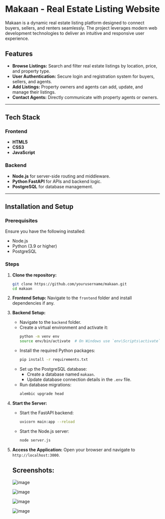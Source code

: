# Makaan - Real Estate Listing Website

Makaan is a dynamic real estate listing platform designed to connect buyers, sellers, and renters seamlessly. The project leverages modern web development technologies to deliver an intuitive and responsive user experience.

## Features

- **Browse Listings:** Search and filter real estate listings by location, price, and property type.
- **User Authentication:** Secure login and registration system for buyers, sellers, and agents.
- **Add Listings:** Property owners and agents can add, update, and manage their listings.
- **Contact Agents:** Directly communicate with property agents or owners.

---

## Tech Stack

### Frontend
- **HTML5**
- **CSS3**
- **JavaScript**

### Backend
- **Node.js** for server-side routing and middleware.
- **Python FastAPI** for APIs and backend logic.
- **PostgreSQL** for database management.

---

## Installation and Setup

### Prerequisites
Ensure you have the following installed:
- Node.js
- Python (3.9 or higher)
- PostgreSQL

### Steps

1. **Clone the repository:**
   ```bash
   git clone https://github.com/yourusername/makaan.git
   cd makaan
   ```

2. **Frontend Setup:**
   Navigate to the `frontend` folder and install dependencies if any.

3. **Backend Setup:**
   - Navigate to the `backend` folder.
   - Create a virtual environment and activate it:
     ```bash
     python -m venv env
     source env/bin/activate  # On Windows use `env\Scripts\activate`
     ```
   - Install the required Python packages:
     ```bash
     pip install -r requirements.txt
     ```
   - Set up the PostgreSQL database:
     - Create a database named `makaan`.
     - Update database connection details in the `.env` file.
   - Run database migrations:
     ```bash
     alembic upgrade head
     ```

4. **Start the Server:**
   - Start the FastAPI backend:
     ```bash
     uvicorn main:app --reload
     ```
   - Start the Node.js server:
     ```bash
     node server.js
     ```

5. **Access the Application:**
   Open your browser and navigate to `http://localhost:3000`.


   ## Screenshots:
  
   ![image](https://github.com/user-attachments/assets/adc685a8-d8a9-4d36-9719-fb90fd0c00f9)

   ![image](https://github.com/user-attachments/assets/5faec48b-a05e-4359-9440-d8a733febd8e)

   ![image](https://github.com/user-attachments/assets/98e6e562-9df9-4e02-af17-eb840d3f7c89)

   ![image](https://github.com/user-attachments/assets/3ff37b35-70a0-4ba1-b9d3-72df8a2c5054)



